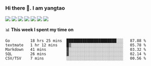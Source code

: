 ### Hi there 👋. I am yangtao 

<!-- **runtu666/runtu666** is a ✨ _special_ ✨ repository because its `README.md` (this file) appears on your GitHub profile. -->

![](https://github-readme-stats.vercel.app/api/top-langs/?username=runtu666&hide=html,javascript&theme=github)
![](https://github-readme-stats.vercel.app/api?username=runtu666&show_icons=true&count_private=true&line_height=40&theme=github)
![](https://github-profile-summary-cards.vercel.app/api/cards/profile-details?username=runtu666&theme=github)
![](https://github-profile-summary-cards.vercel.app/api/cards/repos-per-language?username=runtu666&theme=github)
![](https://github-profile-summary-cards.vercel.app/api/cards/most-commit-language?username=runtu666&theme=github)
![](https://github-profile-summary-cards.vercel.app/api/cards/stats?&username=runtu666&theme=github)
![](https://github-profile-summary-cards.vercel.app/api/cards/productive-time?username=runtu666&theme=github)

📊 **This week I spent my time on**
<!--START_SECTION:waka-->
```text
Go         18 hrs 25 mins  ██████████████████████░░░   87.88 % 
textmate   1 hr 12 mins    █▒░░░░░░░░░░░░░░░░░░░░░░░   05.78 % 
Markdown   41 mins         ▓░░░░░░░░░░░░░░░░░░░░░░░░   03.32 % 
SQL        26 mins         ▓░░░░░░░░░░░░░░░░░░░░░░░░   02.14 % 
CSV/TSV    7 mins          ░░░░░░░░░░░░░░░░░░░░░░░░░   00.56 % 
```
<!--END_SECTION:waka-->


[comment]: <> (Here are some ideas to get you started:)

[comment]: <> (- 🔭 I’m currently working on tal)

[comment]: <> (- 🌱 I’m currently learning devops)

[comment]: <> (- 👯 I’m looking to collaborate on ...)

[comment]: <> (- 🤔 I’m looking for help with ...)

[comment]: <> (- 💬 Ask me about ...)

[comment]: <> (- 📫 How to reach me: ...)

[comment]: <> (- 😄 Pronouns: ...)

[comment]: <> (- ⚡ Fun fact: ...)
